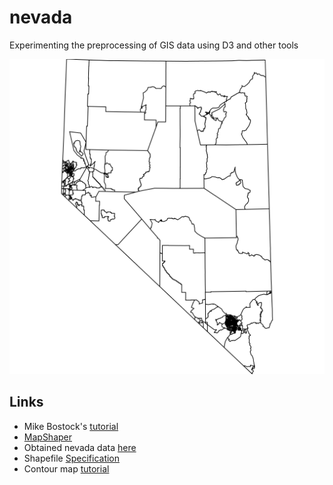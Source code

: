 # nevada
Experimenting the preprocessing of GIS data using D3 and other tools

![Example processed map](nv_screen.svg)

## Links
 - Mike Bostock's [tutorial](https://medium.com/@mbostock/command-line-cartography-part-1-897aa8f8ca2c)
 - [MapShaper](https://mapshaper.org/)
 - Obtained nevada data [here](https://www2.census.gov/geo/tiger/GENZ2017/shp/)
 - Shapefile [Specification](http://www.esri.com/library/whitepapers/pdfs/shapefile.pdf)
 - Contour map [tutorial](https://www.axismaps.com/blog/2018/04/contours-in-browser/)
